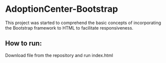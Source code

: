# AdoptionCenter-Bootstrap
This project was started to comprehend the basic concepts of incorporating the Bootstrap framework to HTML to facilitate responsiveness.   

## How to run:
Download file from the repository and run index.html
